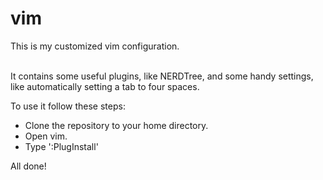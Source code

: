 # vim

This is my customized vim configuration.  

<br>It contains some useful plugins, like NERDTree, and some handy settings, like automatically setting a tab to four spaces.

To use it follow these steps:

<ul>
  <li>Clone the repository to your home directory.
  <li>Open vim.
  <li>Type ':PlugInstall'
</ul>

All done!
